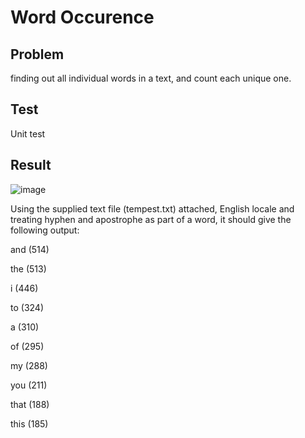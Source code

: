 # Word Occurence
## Problem
finding out all individual words in a text, and count each unique one. 

## Test
Unit test 

## Result
![image](https://user-images.githubusercontent.com/17804600/31588204-ecf85c0c-b1ee-11e7-95c1-befb78076a73.png)

Using the supplied text file (tempest.txt) attached, English locale and treating hyphen and apostrophe as part of a word, it should give the following output:

and (514)

the (513)

i (446)

to (324)

a (310)

of (295)

my (288)

you (211)

that (188)

this (185) 